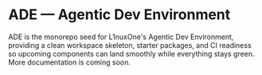 # ADE — Agentic Dev Environment

ADE is the monorepo seed for L1nuxOne's Agentic Dev Environment, providing a clean workspace skeleton, starter packages, and CI readiness so upcoming components can land smoothly while everything stays green. More documentation is coming soon.
